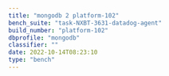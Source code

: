 ```yaml
---
title: "mongodb 2 platform-102"
bench_suite: "task-NXBT-3631-datadog-agent"
build_number: "platform-102"
dbprofile: "mongodb"
classifier: ""
date: 2022-10-14T08:23:10
type: "bench"
---
```

